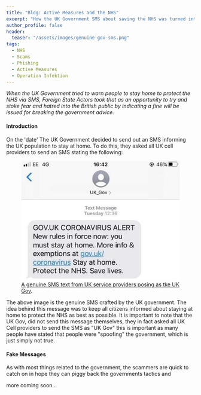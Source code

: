 ```yaml
---
title: "Blog: Active Measures and the NHS"
excerpt: "How the UK Government SMS about saving the NHS was turned into a hoax."
author_profile: false
header: 
  teaser: "/assets/images/genuine-gov-sms.png"
tags: 
  - NHS
  - Scams
  - Phishing
  - Active Measures
  - Operation Infektion
---
```


*When the UK Government tried to warn people to stay home to protect the NHS via SMS, Foreign State Actors took that as an opportunity to try and stoke fear and hatred into the British public by indicating a fine will be issued for breaking the government advice.*

#### Introduction

On the 'date' The UK Government decided to send out an SMS informing the UK population to stay at home. To do this, they asked all UK cell providers to send an SMS stating the following:

<figure>
	<a href="/assets/images/genuine-gov-sms.png"><img src="/assets/images/genuine-gov-sms.png"></a>
	<figcaption><a href="/assets/images/genuine-gov-sms.png" title="A genuine SMS text from UK service providers posing as tke UK Gov">A genuine SMS text from UK service providers posing as tke UK Gov</a>.</figcaption>
</figure>

The above image is the genuine SMS crafted by the UK government. The idea behind this message was to keep all citizens informed about staying at home to protect the NHS as best as possible. It is important to note that the UK Gov, did not send this message themselves, they in fact asked all UK Cell providers to send the SMS as "UK Gov" this is important as many people have stated that people were "spoofing" the government, which is just simply not true.

#### Fake Messages 

As with most things related to the government, the scammers are quick to catch on in hope they can piggy back the governments tactics and 

more coming soon...